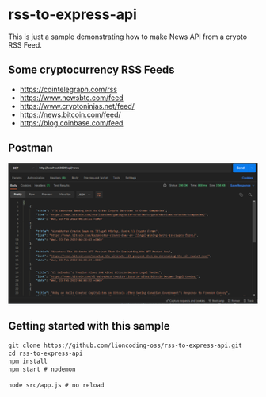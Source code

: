# rss-to-express-api

This is just a sample demonstrating how to make News API from a crypto RSS Feed.

## Some cryptocurrency RSS Feeds

- https://cointelegraph.com/rss
- https://www.newsbtc.com/feed
- https://www.cryptoninjas.net/feed/
- https://news.bitcoin.com/feed/
- https://blog.coinbase.com/feed

## Postman

![](assets/postman-request.png)

## Getting started with this sample

```shell
git clone https://github.com/lioncoding-oss/rss-to-express-api.git
cd rss-to-express-api
npm install
npm start # nodemon 

node src/app.js # no reload
```

